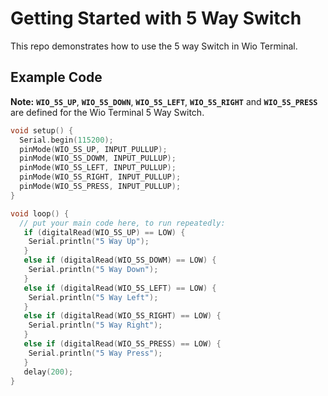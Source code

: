 # Getting Started with 5 Way Switch

This repo demonstrates how to use the 5 way Switch in Wio Terminal.

## Example Code

**Note:** **`WIO_5S_UP`**, **`WIO_5S_DOWN`**, **`WIO_5S_LEFT`**, **`WIO_5S_RIGHT`** and  **`WIO_5S_PRESS`** are defined for the Wio Terminal 5 Way Switch.

```cpp
void setup() {
  Serial.begin(115200);
  pinMode(WIO_5S_UP, INPUT_PULLUP);
  pinMode(WIO_5S_DOWM, INPUT_PULLUP);
  pinMode(WIO_5S_LEFT, INPUT_PULLUP);
  pinMode(WIO_5S_RIGHT, INPUT_PULLUP);
  pinMode(WIO_5S_PRESS, INPUT_PULLUP);
}

void loop() {
  // put your main code here, to run repeatedly:
   if (digitalRead(WIO_5S_UP) == LOW) {
    Serial.println("5 Way Up");
   }
   else if (digitalRead(WIO_5S_DOWM) == LOW) {
    Serial.println("5 Way Down");
   }
   else if (digitalRead(WIO_5S_LEFT) == LOW) {
    Serial.println("5 Way Left");
   }
   else if (digitalRead(WIO_5S_RIGHT) == LOW) {
    Serial.println("5 Way Right");
   }
   else if (digitalRead(WIO_5S_PRESS) == LOW) {
    Serial.println("5 Way Press");
   }
   delay(200);
}
```
